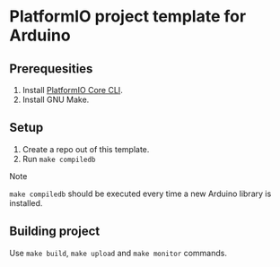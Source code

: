# PlatformIO project template for Arduino

## Prerequesities

1. Install [PlatformIO Core CLI](https://docs.platformio.org/en/latest/core/index.html).
2. Install GNU Make.

## Setup

1. Create a repo out of this template.
2. Run `make compiledb`

> [!NOTE]
> `make compiledb` should be executed every time a new Arduino library is installed.

## Building project

Use `make build`, `make upload` and `make monitor` commands.

